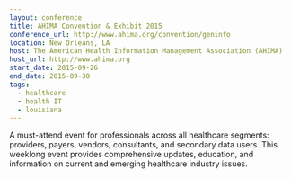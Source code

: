 ```yaml
---
layout: conference
title: AHIMA Convention & Exhibit 2015
conference_url: http://www.ahima.org/convention/geninfo
location: New Orleans, LA
host: The American Health Information Management Association (AHIMA)
host_url: http://www.ahima.org
start_date: 2015-09-26
end_date: 2015-09-30
tags:
  - healthcare
  - health IT
  - louisiana
---
```


A must-attend event for professionals across all healthcare segments: providers, payers,
vendors, consultants, and secondary data users. This weeklong event provides comprehensive
updates, education, and information on current and emerging healthcare industry issues.